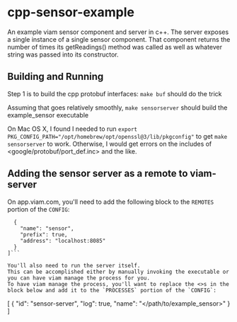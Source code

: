 # cpp-sensor-example
An example viam sensor component and server in c++.
The server exposes a single instance of a single sensor component.
That component returns the number of times its getReadings() method was called as well as whatever string was passed into its constructor.

## Building and Running
Step 1 is to build the cpp protobuf interfaces:
`make buf` should do the trick

Assuming that goes relatively smoothly,
`make sensorserver` should build the example_sensor executable

On Mac OS X, I found I needed to run `export PKG_CONFIG_PATH="/opt/homebrew/opt/openssl@3/lib/pkgconfig"` to get `make sensorserver` to work.
Otherwise, I would get errors on the includes of <google/protobuf/port_def.inc> and the like.

## Adding the sensor server as a remote to viam-server
On app.viam.com, you'll need to add the following block to the `REMOTES` portion of the `CONFIG`:
```[
  {
    "name": "sensor",
    "prefix": true,
    "address": "localhost:8085"
  }
]```

You'll also need to run the server itself.
This can be accomplished either by manually invoking the executable or you can have viam manage the process for you.
To have viam manage the process, you'll want to replace the <>s in the block below and add it to the `PROCESSES` portion of the `CONFIG`:
```
[
  {
    "id": "sensor-server",
    "log": true,
    "name": "</path/to/example_sensor>"
  }
]
```
